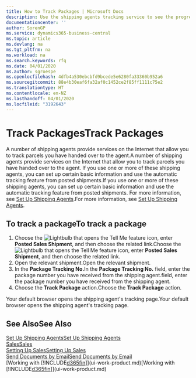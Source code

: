```yaml
---
title: How to Track Packages | Microsoft Docs
description: Use the shipping agents tracking service to see the progress of a delivery.
documentationcenter: ''
author: SorenGP
ms.service: dynamics365-business-central
ms.topic: article
ms.devlang: na
ms.tgt_pltfrm: na
ms.workload: na
ms.search.keywords: rfq
ms.date: 04/01/2020
ms.author: sgroespe
ms.openlocfilehash: 4dfb4a530ebcbfd9bcede5e6280fa33360b952a6
ms.sourcegitcommit: 88e4b30eaf6fa32af0c1452ce2f85ff1111c75e2
ms.translationtype: HT
ms.contentlocale: en-NZ
ms.lasthandoff: 04/01/2020
ms.locfileid: "3192643"
---
```

# <a name="track-packages"></a><span data-ttu-id="f6f5f-103">Track Packages</span><span class="sxs-lookup"><span data-stu-id="f6f5f-103">Track Packages</span></span>
<span data-ttu-id="f6f5f-104">A number of shipping agents provide services on the Internet that allow you to track parcels you have handed over to the agent.</span><span class="sxs-lookup"><span data-stu-id="f6f5f-104">A number of shipping agents provide services on the Internet that allow you to track parcels you have handed over to the agent.</span></span> <span data-ttu-id="f6f5f-105">If you use one or more of these shipping agents, you can set up certain basic information and use the automatic tracking feature from posted shipments.</span><span class="sxs-lookup"><span data-stu-id="f6f5f-105">If you use one or more of these shipping agents, you can set up certain basic information and use the automatic tracking feature from posted shipments.</span></span> <span data-ttu-id="f6f5f-106">For more information, see [Set Up Shipping Agents](sales-how-to-set-up-shipping-agents.md).</span><span class="sxs-lookup"><span data-stu-id="f6f5f-106">For more information, see [Set Up Shipping Agents](sales-how-to-set-up-shipping-agents.md).</span></span>  

## <a name="to-track-a-package"></a><span data-ttu-id="f6f5f-107">To track a package</span><span class="sxs-lookup"><span data-stu-id="f6f5f-107">To track a package</span></span>
1. <span data-ttu-id="f6f5f-108">Choose the ![Lightbulb that opens the Tell Me feature](media/ui-search/search_small.png "Tell me what you want to do") icon, enter **Posted Sales Shipment**, and then choose the related link.</span><span class="sxs-lookup"><span data-stu-id="f6f5f-108">Choose the ![Lightbulb that opens the Tell Me feature](media/ui-search/search_small.png "Tell me what you want to do") icon, enter **Posted Sales Shipment**, and then choose the related link.</span></span>
2. <span data-ttu-id="f6f5f-109">Open the relevant shipment.</span><span class="sxs-lookup"><span data-stu-id="f6f5f-109">Open the relevant shipment.</span></span>
3. <span data-ttu-id="f6f5f-110">In the **Package Tracking No.**</span><span class="sxs-lookup"><span data-stu-id="f6f5f-110">In the **Package Tracking No.**</span></span> <span data-ttu-id="f6f5f-111">field, enter the package number you have received from the shipping agent.</span><span class="sxs-lookup"><span data-stu-id="f6f5f-111">field, enter the package number you have received from the shipping agent.</span></span>
4. <span data-ttu-id="f6f5f-112">Choose the **Track Package** action.</span><span class="sxs-lookup"><span data-stu-id="f6f5f-112">Choose the **Track Package** action.</span></span>

<span data-ttu-id="f6f5f-113">Your default browser opens the shipping agent's tracking page.</span><span class="sxs-lookup"><span data-stu-id="f6f5f-113">Your default browser opens the shipping agent's tracking page.</span></span>

## <a name="see-also"></a><span data-ttu-id="f6f5f-114">See Also</span><span class="sxs-lookup"><span data-stu-id="f6f5f-114">See Also</span></span>
[<span data-ttu-id="f6f5f-115">Set Up Shipping Agents</span><span class="sxs-lookup"><span data-stu-id="f6f5f-115">Set Up Shipping Agents</span></span>](sales-how-to-set-up-shipping-agents.md)  
[<span data-ttu-id="f6f5f-116">Sales</span><span class="sxs-lookup"><span data-stu-id="f6f5f-116">Sales</span></span>](sales-manage-sales.md)  
[<span data-ttu-id="f6f5f-117">Setting Up Sales</span><span class="sxs-lookup"><span data-stu-id="f6f5f-117">Setting Up Sales</span></span>](sales-setup-sales.md)  
[<span data-ttu-id="f6f5f-118">Send Documents by Email</span><span class="sxs-lookup"><span data-stu-id="f6f5f-118">Send Documents by Email</span></span>](ui-how-send-documents-email.md)  
<span data-ttu-id="f6f5f-119">[Working with [!INCLUDE[d365fin](includes/d365fin_md.md)]](ui-work-product.md)</span><span class="sxs-lookup"><span data-stu-id="f6f5f-119">[Working with [!INCLUDE[d365fin](includes/d365fin_md.md)]](ui-work-product.md)</span></span>
